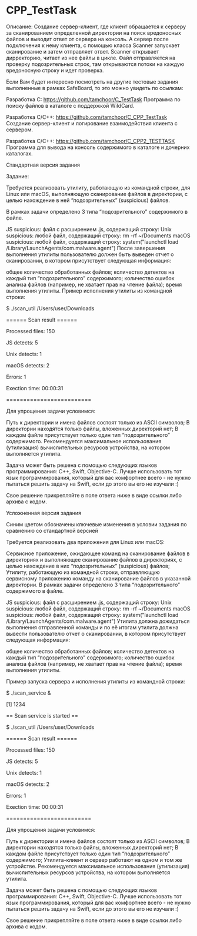 # CPP_TestTask

Описание:
Создание сервер-клиент, где клиент обращается к серверу за сканированием определенной 
директории на поиск вредоносных файлов и выводит ответ от сервера на консоль.
А сервер  после подключения к нему клиента, с помощью класса Scanner запускает сканирование и затем отправляет ответ.
Scanner открывает дирректорию, читает из нее файлы в цикле. Файл отправляется на проверку подозрительных строк, там открываются потоки на каждую вредоносную строку и идет проверка. 


Если Вам будет интересно посмотреть на другие тестовые задания выполненные в рамках SafeBoard, то это можно увидеть по ссылкам:

Разработка С:
https://github.com/tamchoor/C_TestTask
Программа по поиску файлов в каталоге с поддержкой WildCard.

Разработка С/С++:
https://github.com/tamchoor/C_CPP_TestTask
Создание сервер-клиент и логирование взаимодействия клиента с сервером.

Разработка С/С++:
https://github.com/tamchoor/C_CPP2_TESTTASK
Программа для вывода на консоль содержимого в каталоге и дочерних каталогах.


Стандартная версия задания

Задание:

Требуется реализовать утилиту, работающую из командной строки, для Linux или macOS, выполняющую сканирование файлов в директории, с целью нахождение в ней “подозрительных” (suspicious) файлов. 

 

В рамках задачи определено 3 типа “подозрительного” содержимого в файле.

JS suspicious: файл с расширением .js, содержащий строку: <script>evil_script()</script>
Unix suspicious: любой файл, содержащий строку: rm -rf ~/Documents
macOS suspicious: любой файл, содержащий строку: system("launchctl load /Library/LaunchAgents/com.malware.agent")
После завершения выполнения утилиты пользователю должен быть выведен отчет о сканировании, в котором присутствует следующая информация:

общее количество обработанных файлов;
количество детектов на каждый тип “подозрительного” содержимого;
количество ошибок анализа файлов (например, не хватает прав на чтение файла);
время выполнения утилиты.
Пример исполнения утилиты из командной строки:

$ ./scan_util /Users/user/Downloads

====== Scan result ======

Processed files: 150

JS detects: 5

Unix detects: 1

macOS detects: 2

Errors: 1

Exection time: 00:00:31 

=========================

 

Для упрощения задачи условимся:

Путь к директории и имена файлов состоят только из ASCII символов;
В директории находятся только файлы, вложенных директорий нет;
В каждом файле присутствует только один тип  “подозрительного” содержимого.
Рекомендуется максимальное использования (утилизация) вычислительных ресурсов устройства, на котором выполняется утилита.

Задача может быть решена с помощью следующих языков программирования: C++, Swift, Objective-C. Лучше использовать тот язык программирования, который для вас комфортнее всего - не нужно пытаться решить задачу на Swift, если до этого вы его не изучали :)

Свое решение прикрепляйте в поле ответа ниже в виде ссылки либо архива с кодом.



Усложненная версия задания

Синим цветом обозначены ключевые изменения в условии задания по сравнению со стандартной версией

Требуется реализовать два приложения для Linux или macOS:

Сервисное приложение, ожидающее команд на сканирование файлов в директориях и выполняющее сканирование файлов в директориях, с целью нахождение в них “подозрительных” (suspicious) файлов;
Утилиту, работающую из командной строки, отправляющую сервисному приложению команду на сканирование файлов в указанной директории. 
В рамках задачи определено 3 типа “подозрительного” содержимого в файле.

JS suspicious: файл с расширением .js, содержащий строку: <script>evil_script()</script>
Unix suspicious: любой файл, содержащий строку: rm -rf ~/Documents
macOS suspicious: любой файл, содержащий строку: system("launchctl load /Library/LaunchAgents/com.malware.agent")
Утилита должна дожидаться выполнения отправленной команды и по её итогам утилита должна вывести пользователю отчет о сканировании, в котором присутствует следующая информация:

общее количество обработанных файлов;
количество детектов на каждый тип “подозрительного” содержимого;
количество ошибок анализа файлов (например, не хватает прав на чтение файла);
время выполнения утилиты.
 

Пример запуска сервера и исполнения утилиты из командной строки:

$ ./scan_service &

[1] 1234

== Scan service is started ==

 

$ ./scan_util /Users/user/Downloads

 

====== Scan result ======

Processed files: 150

JS detects: 5

Unix detects: 1

macOS detects: 2

Errors: 1

Exection time: 00:00:31 

=========================

 

Для упрощения задачи условимся:

Путь к директории и имена файлов состоят только из ASCII символов;
В директории находятся только файлы, вложенных директорий нет;
В каждом файле присутствует только один тип  “подозрительного” содержимого;
Утилита-клиент и сервер работают на одном и том же устройстве.
Рекомендуется максимальное использования (утилизация) вычислительных ресурсов устройства, на котором выполняется утилита.

Задача может быть решена с помощью следующих языков программирования: C++, Swift, Objective-C. Лучше использовать тот язык программирования, который для вас комфортнее всего - не нужно пытаться решить задачу на Swift, если до этого вы его не изучали :)

Свое решение прикрепляйте в поле ответа ниже в виде ссылки либо архива с кодом.
